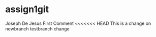 # assign1git
Joseph De Jesus
First Comment
<<<<<<< HEAD
This is a change on newbranch
testbranch change
